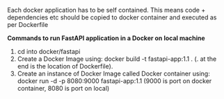 Each docker application has to be self contained.
This means code + dependencies etc should be copied to docker container and executed as per Dockerfile

<b>Commands to run FastAPI application in a Docker on local machine</b>
1. cd into docker/fastapi
2. Create a Docker Image using: docker build -t fastapi-app:1.1 . (. at the end is the location of Dockerfile).
3. Create an instance of Docker Image called Docker container using: docker run -d -p 8080:9000 fastapi-app:1.1 (9000 is port on docker container, 8080 is port on local)
